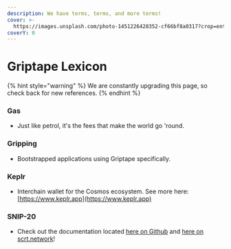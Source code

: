 ```yaml
---
description: We have terms, terms, and more terms!
cover: >-
  https://images.unsplash.com/photo-1451226428352-cf66bf8a0317?crop=entropy&cs=srgb&fm=jpg&ixid=MnwxOTcwMjR8MHwxfHNlYXJjaHwyfHxkaWN0aW9uYXJ5fGVufDB8fHx8MTYzODQ5Mzc1Nw&ixlib=rb-1.2.1&q=85
coverY: 0
---
```


# Griptape Lexicon

{% hint style="warning" %}
We are constantly upgrading this page, so check back for new references.
{% endhint %}

### Gas

* Just like petrol, it's the fees that make the world go 'round.

### Gripping

* Bootstrapped applications using Griptape specifically.&#x20;

### Keplr

* Interchain wallet for the Cosmos ecosystem. See more here: [https://www.keplr.app](https://www.keplr.app)

### SNIP-20

* Check out the documentation located [here on Github](https://github.com/scrtlabs/snip20-reference-impl/blob/master/README.md) and [here on scrt.network](https://build.scrt.network/dev/tutorials.html#references-for-secret-contracts)!
